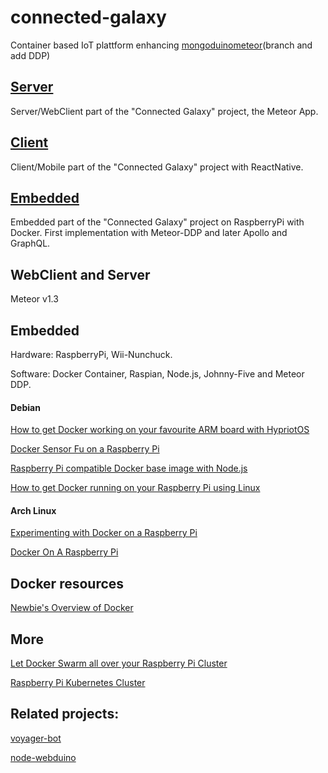 # connected-galaxy

Container based IoT plattform enhancing [mongoduinometeor](https://github.com/Goyapa/mongoduinometeor)(branch and add DDP)

## [Server](https://github.com/Goyapa/connected-galaxy-server) 

Server/WebClient part of the "Connected Galaxy" project, the Meteor App.

## [Client](https://github.com/Goyapa/connected-galaxy-client) 

Client/Mobile part of the "Connected Galaxy" project with ReactNative.

## [Embedded](https://github.com/Goyapa/connected-galaxy-embedded) 

Embedded part of the "Connected Galaxy" project on RaspberryPi with Docker.
First implementation with Meteor-DDP and later Apollo and GraphQL.

## WebClient and Server
Meteor v1.3

## Embedded
Hardware: RaspberryPi, Wii-Nunchuck.

Software:
Docker Container,
Raspian,
Node.js, Johnny-Five and
Meteor DDP.

#### Debian
[How to get Docker working on your favourite ARM board with HypriotOS](http://blog.hypriot.com/post/how-to-get-docker-working-on-your-favourite-arm-board-with-hypriotos/)

[Docker Sensor Fu on a Raspberry Pi](http://blog.hypriot.com/getting-started-with-docker-on-your-arm-device/)

[Raspberry Pi compatible Docker base image with Node.js](https://github.com/hypriot/rpi-node)

[How to get Docker running on your Raspberry Pi using Linux](http://blog.hypriot.com/getting-started-with-docker-and-linux-on-the-raspberry-pi/)

#### Arch Linux
[Experimenting with Docker on a Raspberry Pi](https://opensource.com/life/15/9/experimenting-docker-raspberry-pi)

[Docker On A Raspberry Pi](http://blog.xebia.com/docker-on-a-raspberry-pi/)


## Docker resources
[Newbie's Overview of Docker](http://www.troubleshooters.com/linux/docker/docker_newbie.htm)


## More
[Let Docker Swarm all over your Raspberry Pi Cluster](http://blog.hypriot.com/post/let-docker-swarm-all-over-your-raspberry-pi-cluster/)

[Raspberry Pi Kubernetes Cluster](http://www.jinkit.com/k8s-on-rpi/)

## Related projects:
[voyager-bot](https://github.com/juliocesar-io/voyager-bot)

[node-webduino](https://hub.docker.com/r/coopermaa/node-webduino/)
